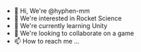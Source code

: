 - 👋 Hi, We're @hyphen-mm
- 👀 We're interested in Rocket Science
- 🌱 We're currently learning Unity 
- 💞️ We're looking to collaborate on a game
- 📫 How to reach me ...

<!---
hyphen-mm/hyphen-mm is a ✨ special ✨ repository because its `README.md` (this file) appears on your GitHub profile.
You can click the Preview link to take a look at your changes.
--->
